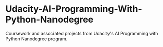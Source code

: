 # Udacity-AI-Programming-With-Python-Nanodegree
Coursework and associated projects from Udacity's AI Programming with Python Nanodegree program. 
